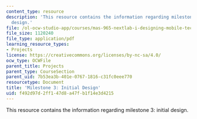 ```yaml
---
content_type: resource
description: 'This resource contains the information regarding milestone 3: initial
  design.'
file: /ol-ocw-studio-app/courses/mas-965-nextlab-i-designing-mobile-technologies-for-the-next-billion-users-fall-2008/f492d97d2ff147d8a47fb1f14e3d4215_MITMAS_965F08_moca_m3.pdf
file_size: 1120240
file_type: application/pdf
learning_resource_types:
- Projects
license: https://creativecommons.org/licenses/by-nc-sa/4.0/
ocw_type: OCWFile
parent_title: Projects
parent_type: CourseSection
parent_uid: 7b53ea3b-401e-0767-1816-c31fc0eee770
resourcetype: Document
title: 'Milestone 3: Initial Design'
uid: f492d97d-2ff1-47d8-a47f-b1f14e3d4215
---
```

This resource contains the information regarding milestone 3: initial design.